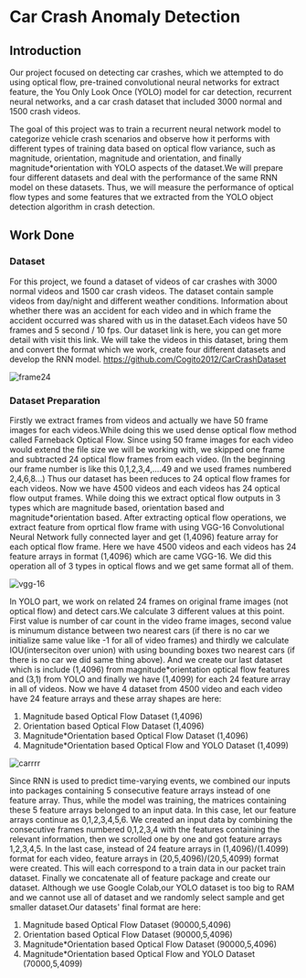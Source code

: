 # Car Crash Anomaly Detection 

## Introduction

Our project focused on detecting car crashes, which we attempted to do using optical flow, pre-trained convolutional neural networks for extract feature, the You Only Look Once (YOLO) model for car detection, recurrent neural networks, and a car crash dataset that included 3000 normal and 1500 crash videos.

The goal of this project was to train a recurrent neural network model to categorize vehicle crash scenarios and observe how it performs with different types of training data based on optical flow variance, such as magnitude, orientation, magnitude and orientation, and  finally magnitude*orientation with YOLO aspects of the dataset.We will prepare four different datasets and deal with the performance of the same RNN model on these datasets. Thus, we will measure the performance of optical flow types and some features that we extracted from the YOLO object detection algorithm in crash detection.

## Work Done
### Dataset

For this project, we found a dataset of videos of car crashes with 3000 normal videos and 1500 car crash videos. The dataset contain sample videos from day/night and different weather conditions. Information about whether there was an accident for each video and in which frame the accident occurred was shared with us in the dataset.Each videos have 50 frames and 5 second / 10 fps. Our dataset link is here, you can get more detail with visit this link. We will take the videos in this dataset, bring them and convert the format which we work, create four different datasets and develop the RNN model.
https://github.com/Cogito2012/CarCrashDataset

![frame24](https://user-images.githubusercontent.com/59515015/167937146-e0bd7b90-dcab-4ed3-b093-992713844a42.jpg)


### Dataset Preparation

Firstly we extract frames from videos and actually we have 50 frame images for each videos.While doing this we used dense optical flow method called Farneback Optical Flow. Since using 50 frame images for each video would extend the file size we will be working with, we skipped one frame and subtracted 24 optical flow frames from each video. (In the beginning our frame number is like this 0,1,2,3,4,....49 and  we used frames numbered 2,4,6,8...) Thus our dataset has been reduces to 24 optical flow frames for each videos. Now we have 4500 videos and each videos has 24 optical flow output frames. While doing this we extract optical flow outputs in 3 types which are magnitude based, orientation based  and magnitude*orientation based. After extracting optical flow operations, we extract feature from oprtical flow frame with using VGG-16 Convolutional Neural Network  fully connected layer and get (1,4096) feature array for each optical flow frame. Here we have 4500 videos and each videos has 24 feature arrays in format (1,4096) which are came VGG-16. We did this operation all of 3 types in optical flows and we get same format all of them.

![vgg-16](https://user-images.githubusercontent.com/59515015/167940559-c709e50e-ee89-43ea-b7a3-aa42b23b1be0.png)

In YOLO part, we work on related 24 frames on original frame images (not optical flow) and detect cars.We calculate 3 different values at this point. First value is number of car count in the video frame images, second value is minumum distance between two nearest cars (if there is no car we initialize same value like -1 for all of video frames) and thirdly we calculate IOU(interseciton over union) with using bounding boxes two nearest cars (if there is no car we did same thing above). And we create our last dataset which is include (1,4096) from magnitude*orientation optical flow features and (3,1) from YOLO and finally we have (1,4099) for each 24 feature array in all of videos. Now we have 4 dataset from 4500 video and each video have 24 feature arrays and these array shapes are here:
<ol>
  <li>Magnitude based Optical Flow Dataset (1,4096)</li>
  <li>Orientation based Optical Flow Dataset (1,4096)</li>
  <li>Magnitude*Orientation based Optical Flow Dataset (1,4096)</li>
  <li>Magnitude*Orientation based Optical Flow and YOLO Dataset (1,4099)</li>
</ol>




![carrrr](https://user-images.githubusercontent.com/59515015/167941923-6b24e348-0997-48cb-95d7-9f3550af9b9b.png)

Since RNN is used to predict time-varying events, we combined our inputs into packages containing 5 consecutive feature arrays instead of one feature array. Thus, while the model was training, the matrices containing these 5 feature arrays belonged to an input data. In this case, let our feature arrays continue as 0,1,2,3,4,5,6. We created an input data by combining the consecutive frames numbered 0,1,2,3,4 with the features containing the relevant information, then we scrolled one by one and got feature arrays 1,2,3,4,5. In the last case, instead of 24 feature arrays in (1,4096)/(1.4099) format for each video, feature arrays in (20,5,4096)/(20,5,4099) format were created. This will each correspond to a train data in our packet train dataset. Finally we concatenate all of feature package and create our dataset. Although we use Google Colab,our YOLO dataset is too big to RAM and we cannot use all of dataset and we randomly select sample and get smaller dataset.Our datasets' final format are here:
<ol>
  <li>Magnitude based Optical Flow Dataset (90000,5,4096)</li>
  <li>Orientation based Optical Flow Dataset (90000,5,4096)</li>
  <li>Magnitude*Orientation based Optical Flow Dataset (90000,5,4096)</li>
  <li>Magnitude*Orientation based Optical Flow and YOLO Dataset (70000,5,4099)</li>
</ol>


